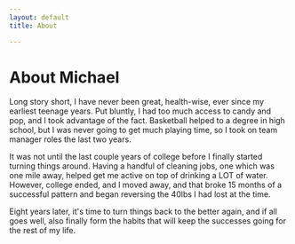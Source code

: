 ```yaml
---
layout: default
title: About

---
```

# About Michael

Long story short, I have never been great, health-wise, ever since my earliest teenage years. Put bluntly, I had too much access to candy and pop, and I took advantage of the fact. Basketball helped to a degree in high school, but I was never going to get much playing time, so I took on team manager roles the last two years.

It was not until the last couple years of college before I finally started turning things around. Having a handful of cleaning jobs, one which was one mile away, helped get me active on top of drinking a LOT of water. However, college ended, and I moved away, and that broke 15 months of a successful pattern and began reversing the 40lbs I had lost at the time.

Eight years later, it's time to turn things back to the better again, and if all goes well, also finally form the habits that will keep the successes going for the rest of my life.
